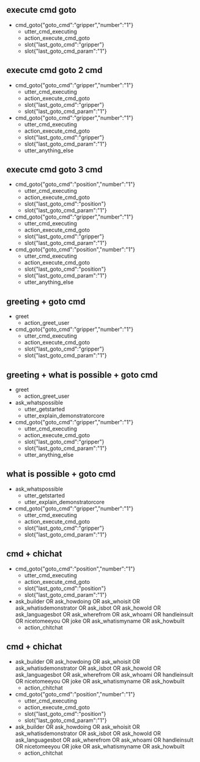 ## execute cmd goto
* cmd_goto{"goto_cmd":"gripper","number":"1"}
    - utter_cmd_executing
    - action_execute_cmd_goto
    - slot{"last_goto_cmd":"gripper"}
    - slot{"last_goto_cmd_param":"1"}
    
## execute cmd goto 2 cmd
* cmd_goto{"goto_cmd":"gripper","number":"1"}
    - utter_cmd_executing
    - action_execute_cmd_goto
    - slot{"last_goto_cmd":"gripper"}
    - slot{"last_goto_cmd_param":"1"}
* cmd_goto{"goto_cmd":"gripper","number":"1"}
    - utter_cmd_executing
    - action_execute_cmd_goto
    - slot{"last_goto_cmd":"gripper"}
    - slot{"last_goto_cmd_param":"1"}
    - utter_anything_else
    
## execute cmd goto 3 cmd
* cmd_goto{"goto_cmd":"position","number":"1"}
    - utter_cmd_executing
    - action_execute_cmd_goto
    - slot{"last_goto_cmd":"position"}
    - slot{"last_goto_cmd_param":"1"}
* cmd_goto{"goto_cmd":"gripper","number":"1"}
    - utter_cmd_executing
    - action_execute_cmd_goto
    - slot{"last_goto_cmd":"gripper"}
    - slot{"last_goto_cmd_param":"1"}
* cmd_goto{"goto_cmd":"position","number":"1"}
    - utter_cmd_executing
    - action_execute_cmd_goto
    - slot{"last_goto_cmd":"position"}
    - slot{"last_goto_cmd_param":"1"}
    - utter_anything_else

## greeting + goto cmd
* greet
    - action_greet_user
* cmd_goto{"goto_cmd":"gripper","number":"1"}
    - utter_cmd_executing
    - action_execute_cmd_goto
    - slot{"last_goto_cmd":"gripper"}
    - slot{"last_goto_cmd_param":"1"}
    
## greeting + what is possible + goto cmd
* greet
    - action_greet_user   
* ask_whatspossible
    - utter_getstarted
    - utter_explain_demonstratorcore
* cmd_goto{"goto_cmd":"gripper","number":"1"}
    - utter_cmd_executing
    - action_execute_cmd_goto
    - slot{"last_goto_cmd":"gripper"}
    - slot{"last_goto_cmd_param":"1"}
    - utter_anything_else

## what is possible + goto cmd
* ask_whatspossible
    - utter_getstarted
    - utter_explain_demonstratorcore
* cmd_goto{"goto_cmd":"gripper","number":"1"}
    - utter_cmd_executing
    - action_execute_cmd_goto
    - slot{"last_goto_cmd":"gripper"}
    - slot{"last_goto_cmd_param":"1"}
    
## cmd + chichat
* cmd_goto{"goto_cmd":"position","number":"1"}
    - utter_cmd_executing
    - action_execute_cmd_goto
    - slot{"last_goto_cmd":"position"}
    - slot{"last_goto_cmd_param":"1"}
* ask_builder OR ask_howdoing OR ask_whoisit OR ask_whatisdemonstrator OR ask_isbot OR ask_howold OR ask_languagesbot OR ask_wherefrom OR ask_whoami OR handleinsult OR nicetomeeyou OR joke OR ask_whatismyname OR ask_howbuilt
    - action_chitchat
    
## cmd + chichat
* ask_builder OR ask_howdoing OR ask_whoisit OR ask_whatisdemonstrator OR ask_isbot OR ask_howold OR ask_languagesbot OR ask_wherefrom OR ask_whoami OR handleinsult OR nicetomeeyou OR joke OR ask_whatismyname OR ask_howbuilt
    - action_chitchat
* cmd_goto{"goto_cmd":"position","number":"1"}
    - utter_cmd_executing
    - action_execute_cmd_goto
    - slot{"last_goto_cmd":"position"}
    - slot{"last_goto_cmd_param":"1"}
* ask_builder OR ask_howdoing OR ask_whoisit OR ask_whatisdemonstrator OR ask_isbot OR ask_howold OR ask_languagesbot OR ask_wherefrom OR ask_whoami OR handleinsult OR nicetomeeyou OR joke OR ask_whatismyname OR ask_howbuilt
    - action_chitchat
